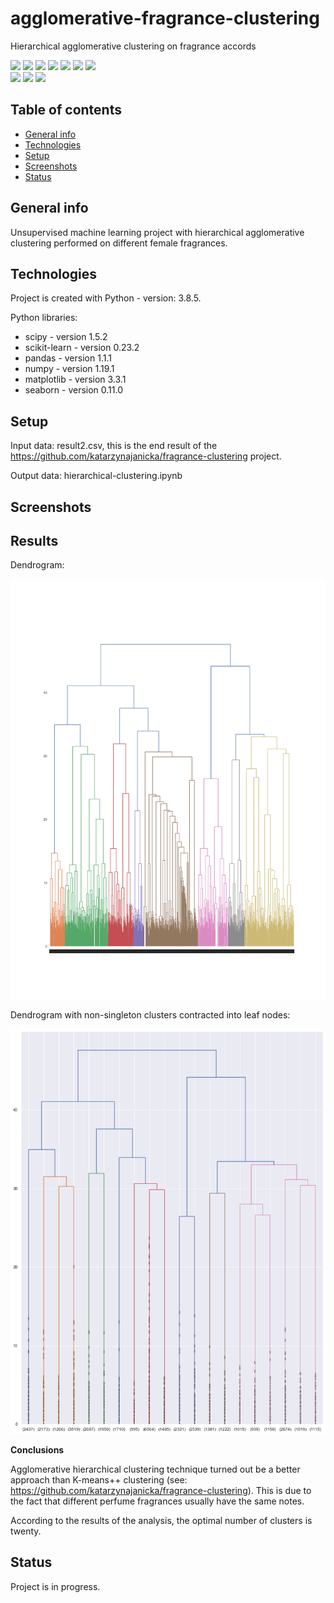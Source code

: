# agglomerative-fragrance-clustering
Hierarchical agglomerative clustering on fragrance accords

<img src="https://img.shields.io/badge/python-3.8.5 -brightgreen"> <img src='https://img.shields.io/badge/scipy-1.5.2-blue'> <img src='https://img.shields.io/badge/scikitlearn-0.23.2-blue'> <img src='https://img.shields.io/badge/pandas-1.1.1-blue'> <img src='https://img.shields.io/badge/numpy-1.19.1-blue'> <img src="https://img.shields.io/badge/matplotlib-3.3.1 -blue"> <img src="https://img.shields.io/badge/seaborn-0.11.0 -blue"> <br>
<img src="https://img.shields.io/badge/unsupervised-machine--learning-ff69b4"> <img src="https://img.shields.io/badge/cluster-analysis-ff69b4"> <img src="https://img.shields.io/badge/exploratory-data%20analysis-ff69b4">

## Table of contents
* [General info](#general-info)
* [Technologies](#technologies)
* [Setup](#setup)
* [Screenshots](#screenshots)
* [Status](#status)

## General info
Unsupervised machine learning project with hierarchical agglomerative clustering performed on different female fragrances.

## Technologies
Project is created with Python - version: 3.8.5.

Python libraries:
* scipy - version 1.5.2
* scikit-learn - version 0.23.2
* pandas - version 1.1.1
* numpy - version 1.19.1
* matplotlib - version 3.3.1
* seaborn - version 0.11.0
  
## Setup

Input data: result2.csv, this is the end result of the https://github.com/katarzynajanicka/fragrance-clustering project.

Output data: hierarchical-clustering.ipynb

## Screenshots

## Results

Dendrogram:

![](clusters_v0.png)

Dendrogram with non-singleton clusters contracted into leaf nodes:

![](clusters_v1.png)

**Conclusions**

Agglomerative hierarchical clustering technique turned out be a better approach than K-means++ clustering (see: https://github.com/katarzynajanicka/fragrance-clustering). This is due to the fact that different perfume fragrances usually have the same notes.

According to the results of the analysis, the optimal number of clusters is twenty.

## Status
Project is in progress.
